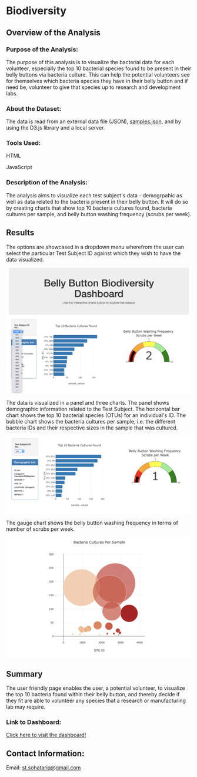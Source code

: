# Biodiversity
## Overview of the Analysis
### Purpose of the Analysis:
The purpose of this analysis is to visualize the bacterial data for each volunteer, especially the top 10 bacterial species found to be present in their belly buttons via bacteria culture. This can help the potential volunteers see for themselves which bacteria species they have in their belly button and if need be, volunteer to give that species up to research and development labs. 

### About the Dataset:
The data is read from an external data file (JSON), [samples.json](https://github.com/SohaT7/Biodiversity/blob/main/samples.json), and by using the D3.js library and a local server. 

### Tools Used:
HTML

JavaScript

### Description of the Analysis:
The analysis aims to visualize each test subject's data - demogrpahic as well as data related to the bacteria present in their belly button. It will do so by creating charts that show top 10 bacteria cultures found, bacteria cultures per sample, and belly button washing frequency (scrubs per week).

## Results
The options are showcased in a dropdown menu wherefrom the user can select the particular Test Subject ID against which they wish to have the data visualized.

![Options Dropdown Menu](https://github.com/SohaT7/Biodiversity/blob/main/Images/OptionsDropdown.png)

The data is visualized in a panel and three charts. The panel shows demographic information related to the Test Subject. The horizontal bar chart shows the top 10 bacterial species (OTUs) for an individual's ID. The bubble chart shows the bacteria cultures per sample, i.e. the different bacteria IDs and their respective sizes in the sample that was cultured.

![Panel, Bar, and Gauge Charts](https://github.com/SohaT7/Biodiversity/blob/main/Images/Charts1.png)

The gauge chart shows the belly button washing frequency in terms of number of scrubs per week. 

![Bubble Chart](https://github.com/SohaT7/Biodiversity/blob/main/Images/Charts2.png)

## Summary
The user friendly page enables the user, a potential volunteer, to visualize the top 10 bacteria found within their belly button, and thereby decide if they fit are able to volunteer any species that a research or manufacturing lab may require. 

### Link to Dashboard:
[Click here to visit the dashboard!](https://sohat7.github.io/Biodiversity/)

## Contact Information:
Email: st.sohatariq@gmail.com



